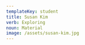 ```yaml
---
templateKey: student
title: Susan Kim
verb: Exploring
noun: Material
image: /assets/susan-kim.jpg
---
```

